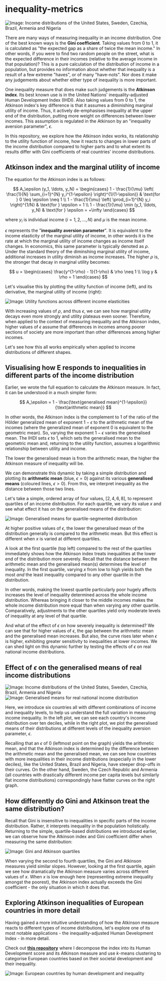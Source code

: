 # inequality-metrics

![Image: Income distributions of the United States, Sweden, Czechia, Brazil, Armenia and Nigeria](viz/real%20income%20distributions.png)

There are many ways of measuring inequality in an income distribution. One of the best known ways is the **Gini coefficient**. Taking values from 0 to 1, it is calculated as "the expected gap as a share of twice the mean income." In other words, if you were to find two random people on the street, what is the expected difference in their incomes (relative to the average income in that population)? This is a pure calculation of the distribution of income in a population, but provides no information about whether that inequality is a result of a few extreme "haves", or of many "have-nots". Nor does it make any judgements about whether either type of inequality is more important.

One inequality measure that does make such judgements is the **Atkinson index**. Its best known use is in the United Nations' inequality-adjusted Human Development Index (IHDI). Also taking values from 0 to 1, the Atkinson index's key difference is that it assumes a diminishing marginal utility of income. Thus, it actively de-emphasises inequality at the upper end of the distribution, putting more weight on differences between lower incomes. This assumption is regulated in the Atkinson by an "inequality aversion parameter", $\epsilon$. 

In this repository, we explore how the Atkinson index works, its relationship to the utility function of income, how it reacts to changes in lower parts of the income distribution compared to higher parts and to what extent its results differ with Gini coefficients of real countries' income distributions.





## Atkinson index and the marginal utility of income

The equation for the Atkinson index is as follows:

$$
A_\epsilon (y_1, \ldots, y_N) =
\begin{cases}
1 - \frac{1}{\mu} \left( \frac{1}{N} \sum_{i=1}^{N} y_i^{1-\epsilon} \right)^{1/(1-\epsilon)} & \text{for } 0 \leq \epsilon \neq 1 \\
1 - \frac{1}{\mu} \left( \prod_{i=1}^{N} y_i \right)^{1/N} & \text{for } \epsilon = 1 \\
1 - \frac{1}{\mu} \min (y_1, \ldots, y_N) & \text{for } \epsilon = +\infty
\end{cases}
$$

where $y_i$ is individual income $(i = 1, 2, \ldots, N)$ and  $\mu$ is the mean income.

$\epsilon$ represents the "**inequality aversion parameter**". It is equivalent to the income elasticity of the marginal utility of income, in other words it is the rate at which the marginal utility of income changes as income itself changes. In economics, this same parameter is typically denoted as $\rho$. Under the standard theory of the diminshing marginal utility of income, additional increases in utility diminish as income increases. The higher $\rho$ is, the stronger that decay in marginal utility becomes:

$$
u =
\begin{cases}
\frac{y^{1-\rho} - 1}{1-\rho} & \rho \neq 1 \\
\log y & \rho = 1
\end{cases}
$$

Let's visualise this by plotting the utility function of income (left), and its derivative, the marginal utility of income (right):


![Image: Utility functions across different income elasticities](viz/utility%20across%20elasticity.png)

With increasing values of $\rho$, and thus $\epsilon$, we can see how marginal utility decays even more strongly and utility plateaus even sooner. Therefore, when applied to the context of measuring inequality and the Atkinson index, higher values of $\epsilon$ assume that differences in incomes among poorer sections of society are more important than other differences among higher incomes. 

Let's see how this all works empirically when applied to income distributions of different shapes.

## Visualising how E responds to inequalities in different parts of the income distribution

Earlier, we wrote the full equation to calculate the Atkinson measure. In fact, it can be understood in a much simpler form:

$$
A_\epsilon  =
1 - \frac{\text{generalised mean}^{1-\epsilon}}{\text{arithmetic mean}} $$

In other words, the Atkinson index is the complement to 1 of the ratio of the Hölder generalized mean of exponent $1 − \epsilon$ to the arithmetic mean of the incomes (where the generalized mean of exponent $0$ is equivalent to the geometric mean). So, varying the exponent $1 - \epsilon$ varies the generalised mean. The IHDI sets $\epsilon$ to 1, which sets the generalised mean to the geometric mean and, returning to the utility function, assumes a logarithmic relationship between utility and income.

The lower the generalised mean is from the arithmetic mean, the higher the Atkinson measure of inequality will be.

We can demonstrate this dynamic by taking a simple distribution and plotting its **arithmetic mean** (blue, $\epsilon = 0$) against its various **generalised means** (coloured lines, $\epsilon > 0$). From this, we interpret inequality as the distance between those two lines. 

Let's take a simple, ordered array of four values, $[2, 4, 6, 8]$, to represent quartiles of an income distribution. For each quartile, we vary its value $x$ and see what effect it has on the generalised means of the distribution:

![Image: Generalised means for quartile-segmented distribution](viz/generalised%20mean%20quartiles%20dist.png)

At higher positive values of $\epsilon$, the lower the generalised mean of the distribution generally is compared to the arithmetic mean. But this effect is different when $x$ is varied at different quartiles.

A look at the first quartile (top left) compared to the rest of the quartiles immediately shows how the Atkinson index treats inequalities at the lower end of the distribution more severely. Recall that the distance between the arithmetic mean and the generalised mean(s) determines the level of inequality. In the first quartile, varying $x$ from low to high yields both the most *and* the least inequality compared to any other quartile in the distribution.

In other words, making the lowest quartile particularly poor hugely affects increases the level of inequality determined across the whole income distribution. Whereas bringing it closer to the middle incomes makes the whole income distribution more equal than when varying any other quartile. Comparatively, adjustments to the other quartiles yield only moderate levels of inequality at any level of that quartile.

And what of the effect of $\epsilon$ on how severely inequality is determined? We can see that for higher values of $\epsilon$, the gap between the arithmetic mean and the generalised mean increases. But also, the curve rises later when $\epsilon$ is higher, exhibiting greater sensitivity to inequalities at lower incomes. We can shed light on this dynamic further by testing the effects of $\epsilon$ on real national income distributions.


## Effect of $\epsilon$ on the generalised means of real income distributions

![Image: Income distributions of the United States, Sweden, Czechia, Brazil, Armenia and Nigeria](viz/real%20income%20distributions.png)
![Image: Generalised means for real national income distribution](viz/generalised%20means%20countries.png)


Here, we introduce six countries all with different combinations of income and inequality levels, to help us understand the full variation in measuring income inequality. In the left plot, we can see each country's income distribution over ten deciles, while in the right plot, we plot the generalised means of their distributions at different levels of the inequality aversion parameter, $\epsilon$.

Recalling that an $\epsilon$ of 0 (leftmost point on the graph) yields the arithmetic mean, and that the Atkinson index is determined by the difference between the arithmetic mean and the generalised mean, we can see how countries with more inequalities in their income distributions (especially in the lower deciles), like the United States, Brazil and Nigeria, have steeper drop-offs in their curves. On the other hand, Sweden, the Czech Republic and Armenia (all countries with drastically different income per capita levels but similarly flat income distributions) correspondingly have flatter curves on the right graph.


## How differently do Gini and Atkinson treat the same distribution?

Recall that Gini is insensitive to inequalities in specific parts of the income distribution. Rather, it interprets inequality in the population holistically. Returning to the simple, quartile-based distributions we introduced earlier, we can observe how the Atkinson index and Gini coefficient differ when measuring the same distribution:

![Image: Gini and Atkinson quartiles](viz/gini%20vs%20atkinson%20quartiles%20dist.png)

When varying the second to fourth quartiles, the Gini and Atkinson measures yield similar slopes. However, looking at the first quartile, again we see how dramatically the Atkinson measure varies across different values of $x$. When $x$ is low enough here (representing extreme inequality amongst the poorest), the Atkinson index actually exceeds the Gini coefficient - the only situation in which it does that.

## Exploring Atkinson inequalities of European countries in more detail

Having gained a more intuitive understanding of how the Atkinson measure reacts to different types of income distributions, let's explore one of its most notable applications - the inequality-adjusted Human Development Index - in more detail. 

Check out [**this repository**](https://github.com/tigran-sog/clustering-europe) where I decompose the index into its Human Development score and its Atkinson measure and use *k*-means clustering to categorise European countries based on their societal development and their inequality.

![Image: European countries by human development and inequality](viz/plot%20k4.png)

